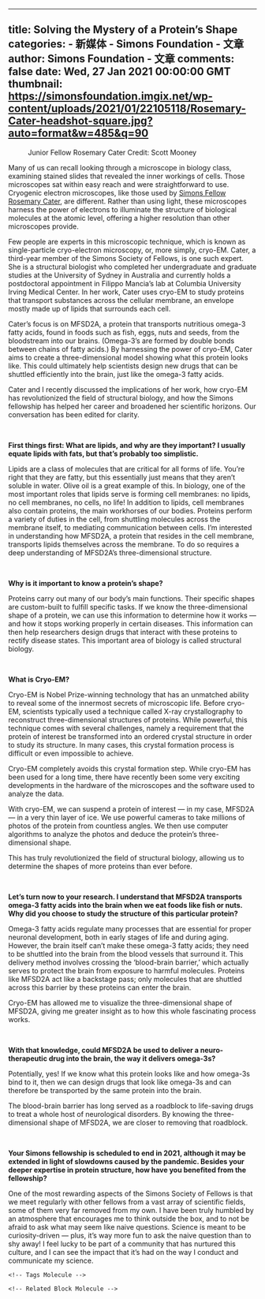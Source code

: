 
---
title: Solving the Mystery of a Protein’s Shape
categories: 
    - 新媒体
    - Simons Foundation - 文章
author: Simons Foundation - 文章
comments: false
date: Wed, 27 Jan 2021 00:00:00 GMT
thumbnail: https://simonsfoundation.imgix.net/wp-content/uploads/2021/01/22105118/Rosemary-Cater-headshot-square.jpg?auto=format&w=485&q=90
---

<div>   
<div class="m-block-image m-block-image--right " data-behavior="image_lightbox variable_height_image" data-pid="72693" data-field="block_editor" data-field-index="0">
  <figure>
    <img src="https://simonsfoundation.imgix.net/wp-content/uploads/2021/01/22105118/Rosemary-Cater-headshot-square.jpg?auto=format&w=485&q=90" srcset="https://simonsfoundation.imgix.net/wp-content/uploads/2021/01/22105118/Rosemary-Cater-headshot-square.jpg?auto=format&w=485&q=90, https://simonsfoundation.imgix.net/wp-content/uploads/2021/01/22105118/Rosemary-Cater-headshot-square.jpg?auto=format&w=485&q=90&dpr=2 2x, https://simonsfoundation.imgix.net/wp-content/uploads/2021/01/22105118/Rosemary-Cater-headshot-square.jpg?auto=format&w=485&q=90&dpr=3 3x," alt referrerpolicy="no-referrer"><figcaption>Junior Fellow Rosemary Cater <figcredit>Credit: Scott Mooney</figcredit></figcaption>  </figure>
</div>
<div class="m-block m-block-text">
  <p>Many of us can recall looking through a microscope in biology class, examining stained slides that revealed the inner workings of cells. Those microscopes sat within easy reach and were straightforward to use. Cryogenic electron microscopes, like those used by <a href="https://www.simonsfoundation.org/simons-society-of-fellows/">Simons Fellow</a> <a href="https://www.simonsfoundation.org/people/rosemary-cater/">Rosemary Cater</a>, are different. Rather than using light, these microscopes harness the power of electrons to illuminate the structure of biological molecules at the atomic level, offering a higher resolution than other microscopes provide.</p>
<p>Few people are experts in this microscopic technique, which is known as single-particle cryo-electron microscopy, or, more simply, cryo-EM. Cater, a third-year member of the Simons Society of Fellows, is one such expert. She is a structural biologist who completed her undergraduate and graduate studies at the University of Sydney in Australia and currently holds a postdoctoral appointment in Filippo Mancia’s lab at Columbia University Irving Medical Center. In her work, Cater uses cryo-EM to study proteins that transport substances across the cellular membrane, an envelope mostly made up of lipids that surrounds each cell.</p>
<p>Cater’s focus is on MFSD2A, a protein that transports nutritious omega-3 fatty acids, found in foods such as fish, eggs, nuts and seeds, from the bloodstream into our brains. (Omega-3’s are formed by double bonds between chains of fatty acids.) By harnessing the power of cryo-EM, Cater aims to create a three-dimensional model showing what this protein looks like. This could ultimately help scientists design new drugs that can be shuttled efficiently into the brain, just like the omega-3 fatty acids.</p>
<p>Cater and I recently discussed the implications of her work, how cryo-EM has revolutionized the field of structural biology, and how the Simons fellowship has helped her career and broadened her scientific horizons. Our conversation has been edited for clarity.</p>
<p> </p>
<p><strong>First things first: What are lipids, and why are they important? I usually equate lipids with fats, but that’s probably too simplistic.</strong></p>
<p>Lipids are a class of molecules that are critical for all forms of life. You’re right that they are fatty, but this essentially just means that they aren’t soluble in water. Olive oil is a great example of this. In biology, one of the most important roles that lipids serve is forming cell membranes: no lipids, no cell membranes, no cells, no life! In addition to lipids, cell membranes also contain proteins, the main workhorses of our bodies. Proteins perform a variety of duties in the cell, from shuttling molecules across the membrane itself, to mediating communication between cells. I’m interested in understanding how MFSD2A, a protein that resides in the cell membrane, transports lipids themselves across the membrane. To do so requires a deep understanding of MFSD2A’s three-dimensional structure.</p>
<p><strong> </strong></p>
<p><strong>Why is it important to know a protein’s shape?</strong></p>
<p>Proteins carry out many of our body’s main functions. Their specific shapes are custom-built to fulfill specific tasks. If we know the three-dimensional shape of a protein, we can use this information to determine how it works — and how it stops working properly in certain diseases. This information can then help researchers design drugs that interact with these proteins to rectify disease states. This important area of biology is called structural biology.</p>
<p> </p>
<p><strong>What is Cryo-EM?</strong></p>
<p>Cryo-EM is Nobel Prize-winning technology that has an unmatched ability to reveal some of the innermost secrets of microscopic life. Before cryo-EM, scientists typically used a technique called X-ray crystallography to reconstruct three-dimensional structures of proteins. While powerful, this technique comes with several challenges, namely a requirement that the protein of interest be transformed into an ordered crystal structure in order to study its structure. In many cases, this crystal formation process is difficult or even impossible to achieve.</p>
<p>Cryo-EM completely avoids this crystal formation step. While cryo-EM has been used for a long time, there have recently been some very exciting developments in the hardware of the microscopes and the software used to analyze the data.</p>
<p>With cryo-EM, we can suspend a protein of interest — in my case, MFSD2A — in a very thin layer of ice. We use powerful cameras to take millions of photos of the protein from countless angles. We then use computer algorithms to analyze the photos and deduce the protein’s three-dimensional shape.</p>
<p>This has truly revolutionized the field of structural biology, allowing us to determine the shapes of more proteins than ever before.</p>
<p><strong> </strong></p>
<p><strong>Let’s turn now to your research. I understand that MFSD2A transports omega-3 fatty acids into the brain when we eat foods like fish or nuts. Why did you choose to study the structure of this particular protein?</strong></p>
<p>Omega-3 fatty acids regulate many processes that are essential for proper neuronal development, both in early stages of life and during aging. However, the brain itself can’t make these omega-3 fatty acids; they need to be shuttled into the brain from the blood vessels that surround it. This delivery method involves crossing the ‘blood-brain barrier,’ which actually serves to protect the brain from exposure to harmful molecules. Proteins like MFSD2A act like a backstage pass; only molecules that are shuttled across this barrier by these proteins can enter the brain.</p>
<p>Cryo-EM has allowed me to visualize the three-dimensional shape of MFSD2A, giving me greater insight as to how this whole fascinating process works.</p>
<p><strong> </strong></p>
<p><strong>With that knowledge, could MFSD2A be used to deliver a neuro-therapeutic drug into the brain, the way it delivers omega-3s?</strong></p>
<p>Potentially, yes! If we know what this protein looks like and how omega-3s bind to it, then we can design drugs that look like omega-3s and can therefore be transported by the same protein into the brain.</p>
<p>The blood-brain barrier has long served as a roadblock to life-saving drugs to treat a whole host of neurological disorders. By knowing the three-dimensional shape of MFSD2A, we are closer to removing that roadblock.</p>
<p><strong> </strong></p>
<p><strong>Your Simons fellowship is scheduled to end in 2021, although it may be extended in light of slowdowns caused by the pandemic. Besides your deeper expertise in protein structure, how have you benefited from the fellowship?</strong></p>
<p>One of the most rewarding aspects of the Simons Society of Fellows is that we meet regularly with other fellows from a vast array of scientific fields, some of them very far removed from my own. I have been truly humbled by an atmosphere that encourages me to think outside the box, and to not be afraid to ask what may seem like naive questions. Science is meant to be curiosity-driven — plus, it’s way more fun to ask the naive question than to shy away! I feel lucky to be part of a community that has nurtured this culture, and I can see the impact that it’s had on the way I conduct and communicate my science.</p>
</div>


    <!-- Tags Molecule -->
<!-- End Tags Molecule -->

    <!-- Related Block Molecule -->
      
<section class="m-block-info js-is-off-view" data-behavior="related_module in_view" data-align="right">
  
</section>
    <!-- End Related Block Molecule -->
    
</div>
            